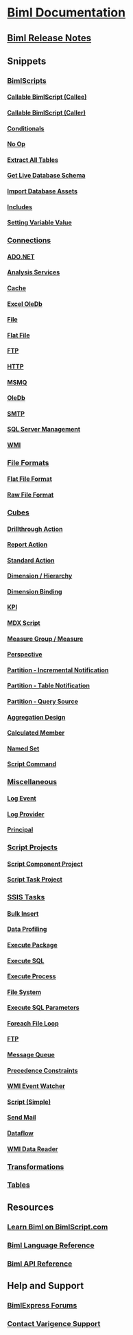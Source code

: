 # [Biml Documentation](index.md)
## [Biml Release Notes](biml-release-notes.md)
## Snippets
### [BimlScripts](snippets-bimlscripts.md)
#### [Callable BimlScript (Callee)](snippets-bimlscripts-callee.md)
#### [Callable BimlScript (Caller)](snippets-bimlscripts-caller.md)
#### [Conditionals](snippets-bimlscripts-conditionals.md)
#### [No Op](snippets-bimlscripts-no-op.md)
#### [Extract All Tables](snippets-bimlscripts-extract-all-tables.md)
#### [Get Live Database Schema](snippets-bimlscripts-get-live-database-schema.md)
#### [Import Database Assets](snippets-bimlscripts-import-database-assets.md)
#### [Includes](snippets-bimlscripts-includes.md)
#### [Setting Variable Value](snippets-bimlscripts-setting-variable-value.md)
### [Connections](snippets-connections.md)
#### [ADO.NET](snippets-connections-adonet.md)
#### [Analysis Services](snippets-connections-analysis-services.md)
#### [Cache](snippets-connections-cache.md)
#### [Excel OleDb](snippets-connections-excel-oledb.md)
#### [File](snippets-connections-file.md)
#### [Flat File](snippets-connections-flat-file.md)
#### [FTP](snippets-connections-ftp.md)
#### [HTTP](snippets-connections-http.md)
#### [MSMQ](snippets-connections-msmq.md)
#### [OleDb](snippets-connections-oledb.md)
#### [SMTP](snippets-connections-smtp.md)
#### [SQL Server Management](snippets-connections-sql-server-management.md)
#### [WMI](snippets-connections-wwi.md)
### [File Formats](snippets-file-formats.md)
#### [Flat File Format](snippets-file-formats-flat-file-format.md)
#### [Raw File Format](snippets-file-formats-raw-file-format.md)
### [Cubes](snippets-cubes.md)
#### [Drillthrough Action](snippets-cubes-drillthrough-action.md)
#### [Report Action](snippets-cubes-report-action.md)
#### [Standard Action](snippets-cubes-standard-action.md)
#### [Dimension / Hierarchy](snippets-cubes-dimension-hierarchy.md)
#### [Dimension Binding](snippets-cubes-dimension-binding.md)
#### [KPI](snippets-cubes-kpi.md)
#### [MDX Script](snippets-cubes-mdx-script.md)
#### [Measure Group / Measure](snippets-cubes-measure-group-measure.md)
#### [Perspective](snippets-cubes-perspective.md)
#### [Partition - Incremental Notification](snippets-cubes-partition-incremental-notification.md)
#### [Partition - Table Notification](snippets-cubes-partition-table-notification.md)
#### [Partition - Query Source](snippets-cubes-partition-query-source.md)
#### [Aggregation Design](snippets-cubes-aggregation-design.md)
#### [Calculated Member](snippets-cubes-calculated-member.md)
#### [Named Set](snippets-cubes-named-set.md)
#### [Script Command](snippets-cubes-script-command.md)
### [Miscellaneous](snippets-miscellaneous.md)
#### [Log Event](snippets-miscellaneous-log-event.md)
#### [Log Provider](snippets-miscellaneous-log-provider.md)
#### [Principal](snippets-miscellaneous-principal.md)
### [Script Projects](snippets-script-projects.md)
#### [Script Component Project](snippets-script-projects-script-component-project.md)
#### [Script Task Project](snippets-script-projects-script-task-project.md)
### [SSIS Tasks](snippets-ssis-tasks.md)
#### [Bulk Insert](snippets-ssis-tasks-bulk-insert.md)
#### [Data Profiling](snippets-ssis-tasks-data-profiling.md)
#### [Execute Package](snippets-ssis-tasks-execute-package.md)
#### [Execute SQL](snippets-ssis-tasks-execute-sql.md)
#### [Execute Process](snippets-ssis-tasks-execute-process.md)
#### [File System](snippets-ssis-tasks-file-system.md)
#### [Execute SQL Parameters](snippets-ssis-tasks-execute-sql-parameters.md)
#### [Foreach File Loop](snippets-ssis-tasks-foreach-file-loop.md)
#### [FTP](snippets-ssis-tasks-ftp.md)
#### [Message Queue](snippets-ssis-tasks-message-queue.md)
#### [Precedence Constraints](snippets-ssis-tasks-precedence-constraints.md)
#### [WMI Event Watcher](snippets-ssis-tasks-wmi-event-watcher.md)
#### [Script (Simple)](snippets-ssis-tasks-script-simple.md)
#### [Send Mail](snippets-ssis-tasks-send-mail.md)
#### [Dataflow](snippets-ssis-tasks-dataflow.md)
#### [WMI Data Reader](snippets-ssis-tasks-wmi-data-reader.md)
### [Transformations](snippets-transformations.md)
### [Tables](snippets-tables.md)
## Resources
### [Learn Biml on BimlScript.com](http://bimlscript.com/)
### [Biml Language Reference](https://varigence.com/Documentation/Language/Index)
### [Biml API Reference](https://varigence.com/Documentation/Api/Index)
## Help and Support
### [BimlExpress Forums](https://varigence.com/Forums?forumName=Biml)
### [Contact Varigence Support](https://varigence.com/Support)